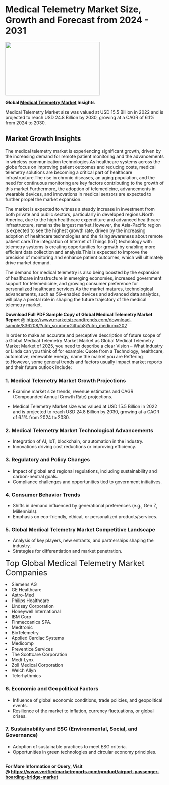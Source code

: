 <H1>Medical Telemetry Market Size, Growth and Forecast from 2024 - 2031</H1><img class="aligncenter size-medium wp-image-584254" src="https://thirdeyenews.in/wp-content/uploads/2024/09/Global-Market-Research-300x168.jpeg" alt="" width="300" height="168" /><p><strong>Global&nbsp;<a href="https://www.marketsizeandtrends.com/download-sample/836208/?utm_source=Github8j?utm_medium=202">Medical Telemetry Market</a> Insights</strong></p><p>Medical Telemetry Market size was valued at USD 15.5 Billion in 2022 and is projected to reach USD 24.8 Billion by 2030, growing at a CAGR of 6.1% from 2024 to 2030.</p><p><h2>Market Growth Insights</h2> <p>The medical telemetry market is experiencing significant growth, driven by the increasing demand for remote patient monitoring and the advancements in wireless communication technologies.As healthcare systems across the globe focus on improving patient outcomes and reducing costs, medical telemetry solutions are becoming a critical part of healthcare infrastructure.The rise in chronic diseases, an aging population, and the need for continuous monitoring are key factors contributing to the growth of this market.Furthermore, the adoption of telemedicine, advancements in wearable devices, and innovations in medical sensors are expected to further propel the market expansion.</p> <p>The market is expected to witness a steady increase in investment from both private and public sectors, particularly in developed regions.North America, due to the high healthcare expenditure and advanced healthcare infrastructure, remains the largest market.However, the Asia-Pacific region is expected to see the highest growth rate, driven by the increasing adoption of healthcare technologies and the rising awareness about remote patient care.The integration of Internet of Things (IoT) technology with telemetry systems is creating opportunities for growth by enabling more efficient data collection and analysis.This is expected to improve the precision of monitoring and enhance patient outcomes, which will ultimately drive market demand.</p> <p>The demand for medical telemetry is also being boosted by the expansion of healthcare infrastructure in emerging economies, increased government support for telemedicine, and growing consumer preference for personalized healthcare services.As the market matures, technological advancements, such as 5G-enabled devices and advanced data analytics, will play a pivotal role in shaping the future trajectory of the medical telemetry market.</p> <p><span class=""><strong>Download Full PDF Sample Copy of Global Medical Telemetry Market Report</strong> @ <a href="https://www.marketsizeandtrends.com/download-sample/836208/?utm_source=Github8j?utm_medium=202" target="_blank">https://www.marketsizeandtrends.com/download-sample/836208/?utm_source=Github8j?utm_medium=202</a></span></p><p>In order to make an accurate and perceptive description of future scope of a Global&nbsp;Medical Telemetry Market Market as Global&nbsp;Medical Telemetry Market Market of 2025, you need to describe a clear Vision &ndash; What Industry or Linda can you think of for example: Quote from a Technology, healthcare, automotive, renewable energy, name the market you are Reffering to.However, some general trends and factors usually impact market reports and their future outlook include:</p><h3>1.&nbsp;<strong>Medical Telemetry Market Growth Projections</strong></h3><ul><li>Examine market size trends, revenue estimates and CAGR (Compounded Annual Growth Rate) projections.</li><li><p>Medical Telemetry Market size was valued at USD 15.5 Billion in 2022 and is projected to reach USD 24.8 Billion by 2030, growing at a CAGR of 6.1% from 2024 to 2030.</p></li></ul><h3>2.&nbsp;<strong>Medical Telemetry Market Technological Advancements</strong></h3><ul><li>Integration of AI, IoT, blockchain, or automation in the industry.</li><li>Innovations driving cost reductions or improving efficiency.</li></ul><h3>3.&nbsp;<strong>Regulatory and Policy Changes</strong></h3><ul><li>Impact of global and regional regulations, including sustainability and carbon-neutral goals.</li><li>Compliance challenges and opportunities tied to government initiatives.</li></ul><h3>4.&nbsp;<strong>Consumer Behavior Trends</strong></h3><ul><li>Shifts in demand influenced by generational preferences (e.g., Gen Z, Millennials).</li><li>Emphasis on eco-friendly, ethical, or personalized products/services.</li></ul><h3>5.&nbsp;<strong>Global Medical Telemetry Market Competitive Landscape</strong></h3><ul><li>Analysis of key players, new entrants, and partnerships shaping the industry.</li><li>Strategies for differentiation and market penetration.</li></ul><p data-pm-slice="1 1 []"><span style="color: inherit; font-family: inherit; font-size: 25px;">Top Global Medical Telemetry Market Companies</span></p><div class="" data-test-id=""><p><li>Siemens AG</li><li> GE Healthcare</li><li> Astro-Med</li><li> Philips Healthcare</li><li> Lindsay Corporation</li><li> Honeywell International</li><li> IBM Corp</li><li> Finmeccanica SPA.</li><li> Medtronic</li><li> BioTelemetry</li><li> Applied Cardiac Systems</li><li> Medicomp</li><li> Preventice Services</li><li> The Scottcare Corporation</li><li> Medi-Lynx</li><li> Zoll Medical Corporation</li><li> Welch Allyn</li><li> Telerhythmics</li></p></div><h3>6.&nbsp;<strong>Economic and Geopolitical Factors</strong></h3><ul><li>Influence of global economic conditions, trade policies, and geopolitical events.</li><li>Resilience of the market to inflation, currency fluctuations, or global crises.</li></ul><h3>7.&nbsp;<strong>Sustainability and ESG (Environmental, Social, and Governance)</strong></h3><ul><li>Adoption of sustainable practices to meet ESG criteria.</li><li>Opportunities in green technologies and circular economy principles.</li></ul><h2><strong style="font-size: 14px;">For More Information or Query, Visit @&nbsp;</strong><a style="background-color: #ffffff; font-size: 14px;" href="https://www.marketsizeandtrends.com/report/medical-telemetry-market/" target="_blank">https://www.verifiedmarketreports.com/product/airport-passenger-boarding-bridge-market</a></h2>